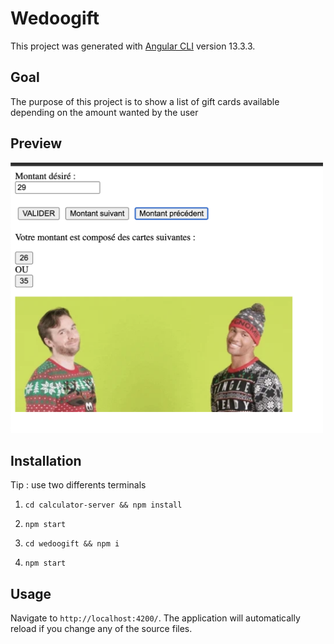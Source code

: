 # Wedoogift

This project was generated with [Angular CLI](https://github.com/angular/angular-cli) version 13.3.3.

## Goal

The purpose of this project is to show a list of gift cards available depending on the amount wanted by the user
## Preview

<img src="src/assets/preview.png" alt="preview" width="500"/>

## Installation
Tip : use two differents terminals
1. `cd calculator-server && npm install`
2. `npm start`

3. `cd wedoogift && npm i`
4. `npm start`

## Usage

Navigate to `http://localhost:4200/`. The application will automatically reload if you change any of the source files.
